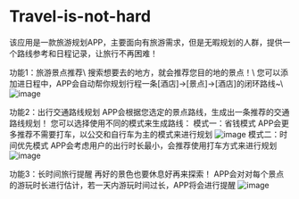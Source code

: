 # Travel-is-not-hard
该应用是一款旅游规划APP，主要面向有旅游需求，但是无暇规划的人群，提供一个路线参考和日程记录，让旅行不再困难！

功能1：旅游景点推荐\\
      搜索想要去的地方，就会推荐您目的地的景点！\\
      您可以添加进日程中，APP会自动帮你规划行程一条[酒店]->[景点]->[酒店]的闭环路线~\\
      ![image](https://github.com/Merealtea/Travel-is-not-hard/blob/main/AppShow/SearchScene.gif)
      
功能2：出行交通路线规划
      APP会根据您选定的景点路线，生成出一条推荐的交通路线规划！
      您可以选择使用不同的模式来生成路线：
模式一：省钱模式
            APP会更多推荐不需要打车，以公交和自行车为主的模式来进行规划
            ![image](https://github.com/Merealtea/Travel-is-not-hard/blob/main/AppShow/Mode1.gif)
模式二：时间优先模式
            APP会考虑用户的出行时长最小，会推荐使用打车方式来进行规划
            ![image](https://github.com/Merealtea/Travel-is-not-hard/blob/main/AppShow/Mode2.gif)
            
功能3：长时间旅行提醒
      再好的景色也要休息好再来探索！
      APP会对对每个景点的游玩时长进行估计，若一天内游玩时间过长，APP将会进行提醒
      ![image](https://github.com/Merealtea/Travel-is-not-hard/blob/main/AppShow/LongTimeReminder.gif)
      
